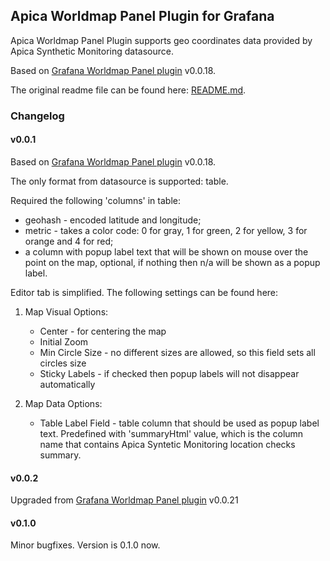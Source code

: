 ## Apica Worldmap Panel Plugin for Grafana

Apica Worldmap Panel Plugin supports geo coordinates data provided by Apica Synthetic Monitoring datasource.

Based on [Grafana Worldmap Panel plugin](https://github.com/grafana/worldmap-panel) v0.0.18.

The original readme file can be found here: [README.md](https://github.com/grafana/worldmap-panel/blob/master/README.md).

### Changelog

#### v0.0.1

Based on [Grafana Worldmap Panel plugin](https://github.com/grafana/worldmap-panel) v0.0.18.

The only format from datasource is supported: table.

Required the following 'columns' in table:

  * geohash - encoded latitude and longitude;
  * metric - takes a color code: 0 for gray, 1 for green, 2 for yellow, 3 for orange and 4 for red;
  * a column with popup label text that will be shown on mouse over the point on the map, optional, if nothing then n/a will be shown as a popup label.

Editor tab is simplified. The following settings can be found here:

1. Map Visual Options:
	* Center - for centering the map
	* Initial Zoom
	* Min Circle Size - no different sizes are allowed, so this field sets all circles size
	* Sticky Labels - if checked then popup labels will not disappear automatically

2. Map Data Options:
	* Table Label Field - table column that should be used as popup label text. Predefined with 'summaryHtml' value, which is the column name that contains Apica Syntetic Monitoring location checks summary. 

#### v0.0.2

Upgraded from [Grafana Worldmap Panel plugin](https://github.com/grafana/worldmap-panel) v0.0.21

#### v0.1.0

Minor bugfixes. Version is 0.1.0 now.
